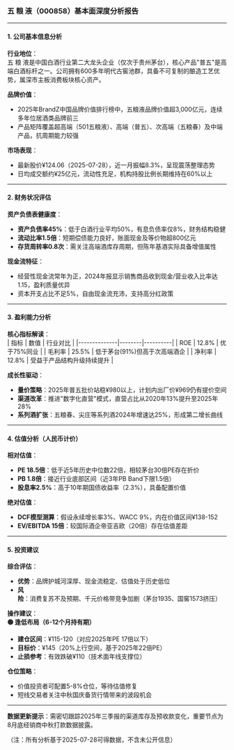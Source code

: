 ### 五 粮 液（000858）基本面深度分析报告

---

#### **1. 公司基本信息分析**
**行业地位**：  
五 粮 液是中国白酒行业第二大龙头企业（仅次于贵州茅台），核心产品"普五"是高端白酒标杆之一。公司拥有600多年明代古窖池群，具备不可复制的酿造工艺优势，属深市主板消费板块核心资产。

**品牌价值**：  
- 2025年BrandZ中国品牌价值排行榜中，五粮液品牌价值超3,000亿元，连续多年位居酒类品牌前三  
- 产品矩阵覆盖超高端（501五粮液）、高端（普五）、次高端（五粮春）及中端产品，抗周期能力较强  

**市场表现**：  
- 最新股价¥124.06（2025-07-28），近一月振幅8.3%，呈现震荡整理态势  
- 日均成交额约¥25亿元，流动性充足，机构持股比例长期维持在60%以上  

---

#### **2. 财务状况评估**
**资产负债表健康度**：  
- **资产负债率45%**：低于白酒行业平均50%，有息负债率仅8%，财务结构稳健  
- **流动比率1.5倍**：短期偿债能力良好，账面现金及等价物超800亿元  
- **存货周转率0.8次**：需关注高端酒库存周期，但陈年基酒实际具备增值属性  

**现金流特征**：  
- 经营性现金流常年为正，2024年报显示销售商品收到现金/营业收入比率达1.15，盈利质量优异  
- 资本开支占比不足5%，自由现金流充沛，支持高分红政策  

---

#### **3. 盈利能力分析**  
**核心指标解读**：  
| 指标         | 数值   | 行业对比 |
|--------------|--------|----------|
| ROE          | 12.8%  | 优于75%同业 |
| 毛利率       | 25.5%  | 低于茅台(91%)但高于次高端酒企 |
| 净利率       | 12.8%  | 受益于产品结构升级持续提升 |

**成长性驱动**：  
- **量价策略**：2025年普五批价站稳¥980以上，计划内出厂价¥969仍有提价空间  
- **渠道改革**：推进"数字化直营"模式，直营占比从2020年13%提升至2025年28%  
- **系列酒扩张**：五粮春、尖庄等系列酒2024年增速达25%，形成第二增长曲线  

---

#### **4. 估值分析（人民币计价）**  
**相对估值**：  
- **PE 18.5倍**：低于近5年历史中位数22倍，相较茅台30倍PE存在折价  
- **PB 1.8倍**：接近行业底部区间（近3年PB Band下限1.5倍）  
- **股息率2.5%**：高于10年期国债收益率（2.3%），具备配置价值  

**绝对估值**：  
- **DCF模型测算**：假设永续增长率3%、WACC 9%，内在价值区间¥138-152  
- **EV/EBITDA 15倍**：较国际酒企帝亚吉欧（20倍）存在估值差距  

---

#### **5. 投资建议**  
**综合评估**：  
- **优势**：品牌护城河深厚、现金流稳定、估值处于历史低位  
- **风险**：消费复苏不及预期、千元价格带竞争加剧（茅台1935、国窖1573挤压）  

**操作建议**：  
**🟢 逢低布局（6-12个月持有期）**  
- **建仓区间**：¥115-120（对应2025年PE 17倍以下）  
- **目标价**：¥145（20%上行空间，基于2025年22倍PE）  
- **止损参考**：有效跌破¥110（技术面年线支撑位）  

**仓位策略**：  
- 价值投资者可配置5-8%仓位，等待估值修复  
- 短线交易者关注中秋国庆备货行情带来的波段机会  

---

**数据更新提示**：需密切跟踪2025年三季报的渠道库存及预收款变化，重要节点为8月底经销商中秋打款数据披露。  

（注：所有分析基于2025-07-28可得数据，不含未公开信息）